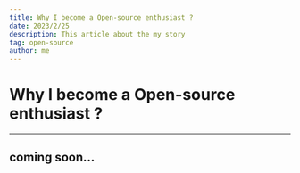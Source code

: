 ```yaml
---
title: Why I become a Open-source enthusiast ?
date: 2023/2/25
description: This article about the my story
tag: open-source
author: me
---
```


# Why I become a Open-source enthusiast ?
---

## coming soon...

